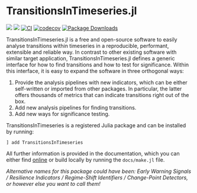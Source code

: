# TransitionsInTimeseries.jl

[![](https://img.shields.io/badge/docs-dev-lightblue.svg)](https://JuliaDynamics.github.io/TransitionsInTimeseries.jl/dev)
[![](https://img.shields.io/badge/docs-stable-blue.svg)](https://JuliaDynamics.github.io/TransitionsInTimeseries.jl/stable)
[![CI](https://github.com/JuliaDynamics/TransitionsInTimeseries.jl/workflows/CI/badge.svg)](https://github.com/JuliaDynamics/TransitionsInTimeseries.jl/actions?query=workflow%3ACI)
[![codecov](https://codecov.io/gh/JuliaDynamics/TransitionsInTimeseries.jl/branch/main/graph/badge.svg)](https://codecov.io/gh/JuliaDynamics/TransitionsInTimeseries.jl)
[![Package Downloads](https://shields.io/endpoint?url=https://pkgs.genieframework.com/api/v1/badge/TransitionsInTimeseries)](https://pkgs.genieframework.com?packages=TransitionsInTimeseries)


TransitionsInTimeseries.jl is a free and open-source software to easily analyse transitions within timeseries in a reproducible, performant, extensible and reliable way. In contrast to other existing software with similar target application, TransitionsInTimeseries.jl defines a generic interface for how to find transitions and how to test for significance. Within this interface, it is easy to expand the software in three orthogonal ways:

1. Provide the analysis pipelines with new indicators, which can be either self-written or imported from other packages. In particular, the latter offers thousands of metrics that can indicate transitions right out of the box.
2. Add new analysis pipelines for finding transitions.
3. Add new ways for significance testing.

TransitionsInTimeseries is a registered Julia package and can be installed by running:
```
] add TransitionsInTimeseries
```

All further information is provided in the documentation, which you can either find [online](https://juliadynamics.github.io/TransitionsInTimeseries.jl/dev/) or build locally by running the `docs/make.jl` file.

_Alternative names for this package could have been: Early Warning Signals / Resilience Indicators / Regime-Shift Identifiers / Change-Point Detectors, or however else you want to call them!_